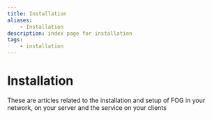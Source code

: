 ```yaml
---
title: Installation
aliases:
    - Installation
description: index page for installation
tags:
    - installation
---
```


# Installation

These are articles related to the installation and setup of FOG in your network, on your server and the service on your clients